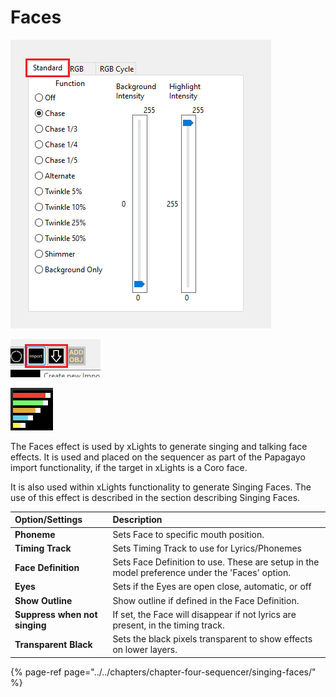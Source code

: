 # Faces

![Icon](../../.gitbook/assets/image%20%28605%29.png)

![Sequencer Grid](../../.gitbook/assets/image%20%2828%29.png)

![](../../.gitbook/assets/image%20%28117%29.png)

The Faces effect is used by xLights to generate singing and talking face effects. It is used and placed on the sequencer as part of the Papagayo import functionality, if the target in xLights is a Coro face.

It is also used within xLights functionality to generate Singing Faces.  The use of this effect is described in the section describing Singing Faces.

| **Option/Settings** | Description |
| :--- | :--- |
| **Phoneme** | Sets Face to specific mouth position. |
| **Timing Track** | Sets Timing Track to use for Lyrics/Phonemes |
| **Face Definition** | Sets Face Definition to use. These are setup in the model preference under the 'Faces' option. |
| **Eyes** | Sets if the Eyes are open close, automatic, or off |
| **Show Outline** | Show outline if defined in the Face Definition. |
| **Suppress when not singing** | If set, the Face will disappear if not lyrics are present, in the timing track. |
| **Transparent Black** | Sets the black pixels transparent to show effects on lower layers. |

{% page-ref page="../../chapters/chapter-four-sequencer/singing-faces/" %}

